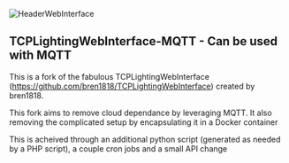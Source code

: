 ![HeaderWebInterface](https://user-images.githubusercontent.com/23568795/64644718-85070980-d3d0-11e9-83a8-034f91ee0f4f.png)
## TCPLightingWebInterface-MQTT - Can be used with MQTT
This is a fork of the fabulous TCPLightingWebInterface (https://github.com/bren1818/TCPLightingWebInterface) created by bren1818.

This fork aims to remove cloud dependance by leveraging MQTT. It also removing the complicated setup by encapsulating it in a Docker container

This is acheived through an additional python script (generated as needed by a PHP script), a couple cron jobs and a small API change 





